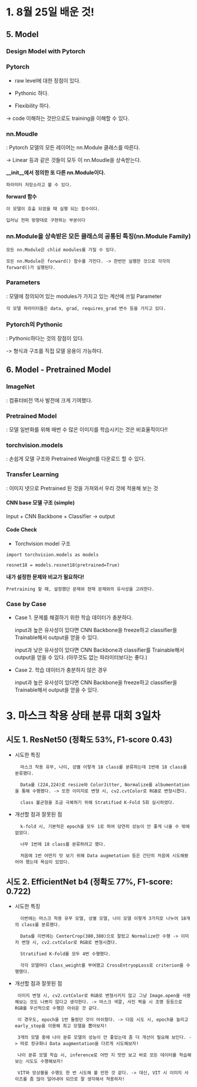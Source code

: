 # 1. 8월 25일 배운 것!

## 5. Model

### Design Model with Pytorch

### Pytorch

* raw level에 대한 장점이 있다.

* Pythonic 하다.

* Flexibility 하다.

-> code 이해하는 것만으로도 training을 이해할 수 있다.

### nn.Moudle

: Pytorch 모델의 모든 레이어는 nn.Module 클래스를 따른다.

-> Linear 등과 같은 것들이 모두 이 nn.Moudle을 상속받는다.

**__init__에서 정의한 또 다른 nn.Module이다.**

    파라미터 저장소라고 볼 수 있다.
    
**forward 함수**

    이 모델이 호출 되었을 때 실행 되는 함수이다.
    
    딥러닝 전파 방향대로 구현하는 부분이다
    

### nn.Module을 상속받은 모든 클래스의 공통된 특징(nn.Module Family)

    모든 nn.Module은 chlid modules를 가질 수 있다.
    
    모든 nn.Module은 forward() 함수를 가진다. -> 한번만 실행한 것으로 각각의 forward()가 실행된다.


### Parameters

: 모델에 정의되어 있는 modules가 가지고 있는 계산에 쓰일 Parameter

    각 모델 파라미터들은 data, grad, requires_grad 변수 등을 가지고 있다.
    
### Pytorch의 Pythonic

: Pythonic하다는 것의 장점이 있다.

-> 형식과 구조를 직접 모델 응용이 가능하다.

## 6. Model - Pretrained Model

### ImageNet

: 컴퓨터비전 역사 발전에 크게 기여했다.

### Pretrained Model

: 모델 일반화를 위해 매번 수 많은 이미지를 학습시키는 것은 비효율적이다!!


### torchvision.models

: 손쉽게 모델 구조와 Pretrained Weight를 다운로드 할 수 있다.

### Transfer Learning

: 이미지 넷으로 Pretrained 된 것을 가져와서 우리 것에 적용해 보는 것

#### CNN base 모델 구조 (simple)

Input + CNN Backbone + Classifier -> output

#### Code Check

* Torchvision model 구조

~~~
import torchvision.models as models

resnet18 = models.resnet18(pretrained=True)
~~~

**내가 설정한 문제와 비교가 필요하다!**

    Pretraining 할 때, 설정했던 문제와 현재 문제와의 유사성을 고려한다.
    
### Case by Case

* Case 1. 문제를 해결하기 위한 학습 데이터가 충분하다.

    input과 높은 유사성이 있다면 CNN Backbone을 freeze하고 classifier을 Trainable해서 output을 얻을 수 있다.
    
    input과 낮은 유사성이 있다면 CNN Backbone과 classifier를 Trainable해서 output을 얻을 수 있다. (아무것도 없는 파라미터보다는 좋다.)
    
 * Case 2. 학습 데이터가 충분하지 않은 경우

    input과 높은 유사성이 있다면 CNN Backbone을 freeze하고 classifier을 Trainable해서 output을 얻을 수 있다.


# 3. 마스크 착용 상태 분류 대회 3일차

## 시도 1. ResNet50 (정확도 53%, F1-score 0.43)

* 시도한 특징

        마스크 착용 유무, 나이, 성별 이렇게 18 class를 분류하는데 1번에 18 class를 분류했다.
        
        Data를 (224,224)로 resize와 ColorJitter, Normalize를 albumentation을 통해 수행했다. -> 또한 이미지로 변형 시, cv2.cvtColor로 RGB로 변형시켰다.
        
        class 불균형을 조금 극복하기 위해 Stratified K-Fold 5회 실시하였다.
      
     
* 개선할 점과 잘못된 점

        k-fold 시, 기본적은 epoch을 모두 1로 하여 당연히 성능이 안 좋게 나올 수 밖에 없었다.
        
        너무 1번에 18 class를 분류하려고 했다.
        
        처음에 1번 어떤지 맛 보기 위해 Data augmetation 등은 간단히 처음에 시도해봤어야 했는데 욕심이 있었다.


## 시도 2. EfficientNet b4 (정확도 77%, F1-score: 0.722)

* 시도한 특징

        이번에는 마스크 착용 유무 모델, 성별 모델, 나이 모델 이렇게 3가지로 나누어 18개의 class를 분류했다.
        
        Data를 이번에는 CenterCrop(380,380)으로 잘랐고 Normalize만 수행 -> 이미지 변형 시, cv2.cvtColor로 RGB로 변형시켰다.
        
        Stratified K-Fold를 모두 4번 수행했다.
        
        각각 모델마다 class_weight를 부여했고 CrossEntryopLoss로 criterion을 수행했다.
 
 * 개선할 점과 잘못된 점

        이미지 변형 시, cv2.cvtColor로 RGB로 변형시키지 않고 그냥 Image.open을 사용해보는 것도 나쁘지 않다고 생각한다. -> 마스크 색깔, 사진 찍을 시 조명 등등으로 RGB를 우선적으로 수행은 아쉬운 것 같다.
        
        이 경우도, epoch을 1번 돌렸던 것이 아쉬웠다. -> 다음 시도 시, epoch을 늘리고 early_stop을 이용해 최고 모델을 뽑아보자!
        
        3개의 모델 중에 나이 분류 모델의 성능이 안 좋았는데 좀 더 개선이 필요해 보인다. -> 따로 정규화나 Data augmentation을 다르게 시도해보자!
        
        나이 분류 모델 학습 시, inference로 어떤 지 맛만 보고 바로 모든 데이터를 학습해보는 시도도 수행해보자!
        
        VIT와 앙상블을 수행도 한 번 시도해 볼 만한 것 같다. -> 대신, VIT 시 이미지 사이즈를 좀 많이 덜어내야 되므로 잘 생각해서 적용하자!
  
